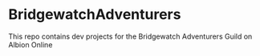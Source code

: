 # BridgewatchAdventurers
This repo contains dev projects for the Bridgewatch Adventurers Guild on Albion Online
